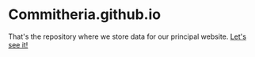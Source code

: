 # Commitheria.github.io
That's the repository where we store data for our principal website. 
[Let's see it!](https://Commitheria.github.io)
